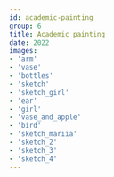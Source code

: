 ```yaml
---
id: academic-painting
group: 6
title: Academic painting
date: 2022
images:
- 'arm'
- 'vase'
- 'bottles'
- 'sketch'
- 'sketch_girl'
- 'ear'
- 'girl'
- 'vase_and_apple'
- 'bird'
- 'sketch_mariia'
- 'sketch_2'
- 'sketch_3'
- 'sketch_4'
---
```

